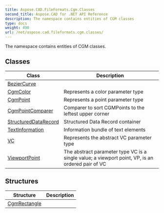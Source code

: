 ```yaml
---
title: Aspose.CAD.FileFormats.Cgm.Classes
second_title: Aspose.CAD for .NET API Reference
description: The namespace contains entities of CGM classes
type: docs
weight: 490
url: /net/aspose.cad.fileformats.cgm.classes/
---
```

The namespace contains entities of CGM classes.

## Classes

| Class | Description |
| --- | --- |
| [BezierCurve](./beziercurve/) |  |
| [CgmColor](./cgmcolor/) | Represents a color parameter type |
| [CgmPoint](./cgmpoint/) | Represents a point parameter type |
| [CgmPointComparer](./cgmpointcomparer/) | Comparer to sort CGMPoints to the leftest upper corner |
| [StructuredDataRecord](./structureddatarecord/) | Structured Data Record container |
| [TextInformation](./textinformation/) | Information bundle of text elements |
| [VC](./vc/) | Represents the abstract VC parameter type |
| [ViewportPoint](./viewportpoint/) | The abstract parameter type VC is a single value; a viewport point, VP, is an ordered pair of VC |
## Structures

| Structure | Description |
| --- | --- |
| [CgmRectangle](./cgmrectangle/) |  |


